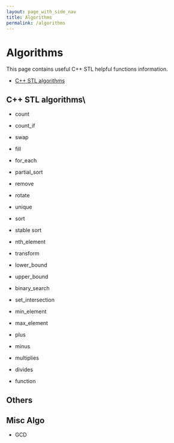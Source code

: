 ```yaml
---
layout: page_with_side_nav
title: Algorithms
permalink: /algorithms
---
```


# Algorithms
This page contains useful C++ STL helpful functions information. 
- [C++ STL algorithms](https://www.cplusplus.com/reference/algorithm/)

## C++ STL algorithms\

- count
- count_if
- swap
- fill
- for_each
- partial_sort
- remove
- rotate
- unique
- sort
- stable sort
- nth_element
- transform

- lower_bound
- upper_bound
- binary_search
- set_intersection

- min_element
- max_element

- plus
- minus
- multiplies
- divides
- function


## Others


## Misc Algo
- GCD